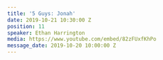 ```yaml
---
title: '5 Guys: Jonah'
date: 2019-10-21 10:30:00 Z
position: 11
speaker: Ethan Harrington
media: https://www.youtube.com/embed/82zFUxfKhPo
message_date: 2019-10-20 10:00:00 Z
---
```


